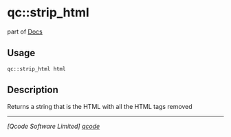qc::strip_html
==============

part of [Docs](.)

Usage
-----
`qc::strip_html html`

Description
-----------
Returns a string that is the HTML with all the HTML tags removed

----------------------------------
*[Qcode Software Limited] [qcode]*

[qcode]: http://www.qcode.co.uk "Qcode Software"